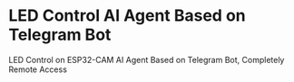 # LED Control AI Agent Based on Telegram Bot  

LED Control on ESP32-CAM AI Agent Based on Telegram Bot, Completely Remote Access
